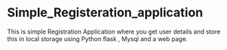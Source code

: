# Simple_Registeration_application
This is simple Registration Application where you get user details and store this in local storage using Python flask , Mysql and a web page.
